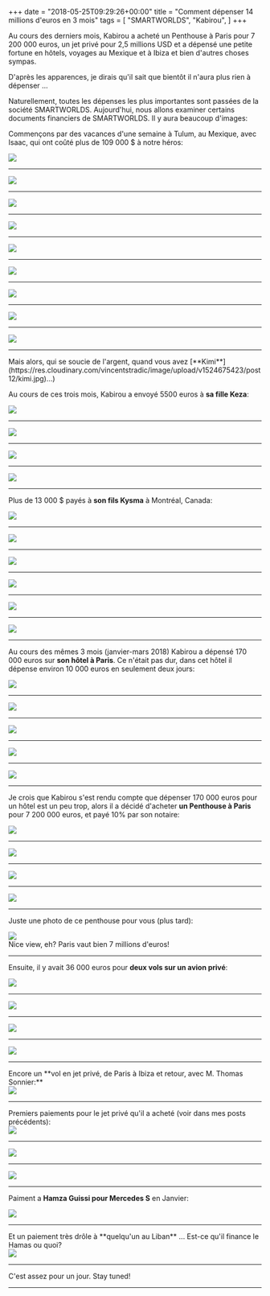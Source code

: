 +++
date = "2018-05-25T09:29:26+00:00"
title = "Comment dépenser 14 millions d'euros en 3 mois"
tags = [
    "SMARTWORLDS",
    "Kabirou",
]
+++

Au cours des derniers mois, Kabirou a acheté un Penthouse à Paris pour 7 200 000 euros, un jet privé pour 2,5 millions USD et a dépensé une petite fortune en hôtels, voyages au Mexique et à Ibiza et bien d'autres choses sympas.

D'après les apparences, je dirais qu'il sait que bientôt il n'aura plus rien à dépenser ...

Naturellement, toutes les dépenses les plus importantes sont passées de la société SMARTWORLDS. Aujourd'hui, nous allons examiner certains documents financiers de SMARTWORLDS. Il y aura beaucoup d'images:

<!--more-->

Commençons par des vacances d'une semaine à Tulum, au Mexique, avec Isaac, qui ont coûté plus de 109 000 $ à notre héros:

<div class="container" style="width:auto">
  <a target="blank" href="https://res.cloudinary.com/vincentstradic/image/upload/v1526044459/smpayments/Tulum_recreation-1.jpg">
    <img src="https://res.cloudinary.com/vincentstradic/image/upload/v1526044459/smpayments/Tulum_recreation-1.jpg" style="max-width:100%">
  </a>
</div>
<hr>
<div class="container" style="width:auto">
  <a target="blank" href="https://res.cloudinary.com/vincentstradic/image/upload/v1526044460/smpayments/Tulum_recreation-2.jpg">
    <img src="https://res.cloudinary.com/vincentstradic/image/upload/v1526044460/smpayments/Tulum_recreation-2.jpg" style="max-width:100%">
  </a>
</div>
<hr>
<div class="container" style="width:auto">
  <a target="blank" href="https://res.cloudinary.com/vincentstradic/image/upload/v1526044459/smpayments/Tulum_recreation-3.jpg">
    <img src="https://res.cloudinary.com/vincentstradic/image/upload/v1526044459/smpayments/Tulum_recreation-3.jpg" style="max-width:100%">
  </a>
</div>
<hr>
<div class="container" style="width:auto">
  <a target="blank" href="https://res.cloudinary.com/vincentstradic/image/upload/v1526044459/smpayments/Tulum_recreation-4.jpg">
    <img src="https://res.cloudinary.com/vincentstradic/image/upload/v1526044459/smpayments/Tulum_recreation-4.jpg" style="max-width:100%">
  </a>
</div>
<hr>
<div class="container" style="width:auto">
  <a target="blank" href="https://res.cloudinary.com/vincentstradic/image/upload/v1526044460/smpayments/Tulum_recreation-5.jpg">
    <img src="https://res.cloudinary.com/vincentstradic/image/upload/v1526044460/smpayments/Tulum_recreation-5.jpg" style="max-width:100%">
  </a>
</div>
<hr>
<div class="container" style="width:auto">
  <a target="blank" href="https://res.cloudinary.com/vincentstradic/image/upload/v1526044460/smpayments/Tulum_Recreation-6.jpg">
    <img src="https://res.cloudinary.com/vincentstradic/image/upload/v1526044460/smpayments/Tulum_Recreation-6.jpg" style="max-width:100%">
  </a>
</div>
<hr>
<div class="container" style="width:auto">
  <a target="blank" href="https://res.cloudinary.com/vincentstradic/image/upload/v1526044461/smpayments/Tulum_recreation-7.jpg">
    <img src="https://res.cloudinary.com/vincentstradic/image/upload/v1526044461/smpayments/Tulum_recreation-7.jpg" style="max-width:100%">
  </a>
</div>
<hr>
<div class="container" style="width:auto">
  <a target="blank" href="https://res.cloudinary.com/vincentstradic/image/upload/v1526044461/smpayments/Tulum_recreation-8.jpg">
    <img src="https://res.cloudinary.com/vincentstradic/image/upload/v1526044461/smpayments/Tulum_recreation-8.jpg" style="max-width:100%">
  </a>
</div>
<hr>
<div class="container" style="width:auto">
  <a target="blank" href="https://res.cloudinary.com/vincentstradic/image/upload/v1526044462/smpayments/Tulum_recreation-9.jpg">
    <img src="https://res.cloudinary.com/vincentstradic/image/upload/v1526044462/smpayments/Tulum_recreation-9.jpg" style="max-width:100%">
  </a>
</div>
<hr>
Mais alors, qui se soucie de l'argent, quand vous avez [**Kimi**](https://res.cloudinary.com/vincentstradic/image/upload/v1524675423/post12/kimi.jpg)...)

Au cours de ces trois mois, Kabirou a envoyé 5500 euros à **sa fille Keza**:
<div class="container" style="width:auto">
  <a target="blank" href="https://res.cloudinary.com/vincentstradic/image/upload/v1526044720/smpayments/Keza-1.jpg">
    <img src="https://res.cloudinary.com/vincentstradic/image/upload/v1526044720/smpayments/Keza-1.jpg" style="max-width:100%">
  </a>
</div>
<hr>
<div class="container" style="width:auto">
  <a target="blank" href="https://res.cloudinary.com/vincentstradic/image/upload/v1526044720/smpayments/Keza-2.jpg">
    <img src="https://res.cloudinary.com/vincentstradic/image/upload/v1526044720/smpayments/Keza-2.jpg" style="max-width:100%">
  </a>
</div>
<hr>
<div class="container" style="width:auto">
  <a target="blank" href="https://res.cloudinary.com/vincentstradic/image/upload/v1526044721/smpayments/Keza-3.jpg">
    <img src="https://res.cloudinary.com/vincentstradic/image/upload/v1526044721/smpayments/Keza-3.jpg" style="max-width:100%">
  </a>
</div>
<hr>
<div class="container" style="width:auto">
  <a target="blank" href="https://res.cloudinary.com/vincentstradic/image/upload/v1526044721/smpayments/Keza-4.jpg">
    <img src="https://res.cloudinary.com/vincentstradic/image/upload/v1526044721/smpayments/Keza-4.jpg" style="max-width:100%">
  </a>
</div>
<hr>

Plus de 13 000 $ payés à **son fils Kysma** à Montréal, Canada:
<div class="container" style="width:auto">
  <a target="blank" href="https://res.cloudinary.com/vincentstradic/image/upload/v1526044862/smpayments/Kysma-1.jpg">
    <img src="https://res.cloudinary.com/vincentstradic/image/upload/v1526044862/smpayments/Kysma-1.jpg" style="max-width:100%">
  </a>
</div>
<hr>
<div class="container" style="width:auto">
  <a target="blank" href="https://res.cloudinary.com/vincentstradic/image/upload/v1526044862/smpayments/Kysma-2.jpg">
    <img src="https://res.cloudinary.com/vincentstradic/image/upload/v1526044862/smpayments/Kysma-2.jpg" style="max-width:100%">
  </a>
</div>
<hr>
<div class="container" style="width:auto">
  <a target="blank" href="https://res.cloudinary.com/vincentstradic/image/upload/v1526044863/smpayments/Kysma-3.jpg">
    <img src="https://res.cloudinary.com/vincentstradic/image/upload/v1526044863/smpayments/Kysma-3.jpg" style="max-width:100%">
  </a>
</div>
<hr>
<div class="container" style="width:auto">
  <a target="blank" href="https://res.cloudinary.com/vincentstradic/image/upload/v1526044863/smpayments/Kysma-4.jpg">
    <img src="https://res.cloudinary.com/vincentstradic/image/upload/v1526044863/smpayments/Kysma-4.jpg" style="max-width:100%">
  </a>
</div>
<hr>
<div class="container" style="width:auto">
  <a target="blank" href="https://res.cloudinary.com/vincentstradic/image/upload/v1526044863/smpayments/Kysma-5.jpg">
    <img src="https://res.cloudinary.com/vincentstradic/image/upload/v1526044863/smpayments/Kysma-5.jpg" style="max-width:100%">
  </a>
</div>
<hr>
<div class="container" style="width:auto">
  <a target="blank" href="https://res.cloudinary.com/vincentstradic/image/upload/v1526044863/smpayments/Kysma-6.jpg">
    <img src="https://res.cloudinary.com/vincentstradic/image/upload/v1526044863/smpayments/Kysma-6.jpg" style="max-width:100%">
  </a>
</div>
<hr>

Au cours des mêmes 3 mois (janvier-mars 2018) Kabirou a dépensé 170 000 euros sur **son hôtel à Paris**. Ce n'était pas dur, dans cet hôtel il dépense environ 10 000 euros en seulement deux jours:

<div class="container" style="width:auto">
  <a target="blank" href="https://res.cloudinary.com/vincentstradic/image/upload/v1526045217/smpayments/PDG_REALTY-0.jpg">
    <img src="https://res.cloudinary.com/vincentstradic/image/upload/v1526045217/smpayments/PDG_REALTY-0.jpg" style="max-width:100%">
  </a>
</div>
<hr>
<div class="container" style="width:auto">
  <a target="blank" href="https://res.cloudinary.com/vincentstradic/image/upload/v1526045217/smpayments/PDG_REALTY_SAS_-_hotel-1.jpg">
    <img src="https://res.cloudinary.com/vincentstradic/image/upload/v1526045217/smpayments/PDG_REALTY_SAS_-_hotel-1.jpg" style="max-width:100%">
  </a>
</div>
<hr>
<div class="container" style="width:auto">
  <a target="blank" href="https://res.cloudinary.com/vincentstradic/image/upload/v1526045217/smpayments/PDG_REALTY_SAS_-_hotel-2.jpg">
    <img src="https://res.cloudinary.com/vincentstradic/image/upload/v1526045217/smpayments/PDG_REALTY_SAS_-_hotel-2.jpg" style="max-width:100%">
  </a>
</div>
<hr>
<div class="container" style="width:auto">
  <a target="blank" href="https://res.cloudinary.com/vincentstradic/image/upload/v1526045217/smpayments/PDG_REALTY_SAS_hotel-3.jpg">
    <img src="https://res.cloudinary.com/vincentstradic/image/upload/v1526045217/smpayments/PDG_REALTY_SAS_hotel-3.jpg" style="max-width:100%">
  </a>
</div>
<hr>
<div class="container" style="width:auto">
  <a target="blank" href="https://res.cloudinary.com/vincentstradic/image/upload/v1526045217/smpayments/PDG_REALTY_SAS_hotel-4.jpg">
    <img src="https://res.cloudinary.com/vincentstradic/image/upload/v1526045217/smpayments/PDG_REALTY_SAS_hotel-4.jpg" style="max-width:100%">
  </a>
</div>
<hr>

Je crois que Kabirou s'est rendu compte que dépenser 170 000 euros pour un hôtel est un peu trop, alors il a décidé d'acheter **un Penthouse à Paris** pour 7 200 000 euros, et payé 10% par son notaire:

<div class="container" style="width:auto">
  <a target="blank" href="https://res.cloudinary.com/vincentstradic/image/upload/v1526045552/SCP_MICHELEZ_NOTAIRES-2_le7rit.jpg">
    <img src="https://res.cloudinary.com/vincentstradic/image/upload/v1526045552/SCP_MICHELEZ_NOTAIRES-2_le7rit.jpg" style="max-width:100%">
  </a>
</div>
<hr>
<div class="container" style="width:auto">
  <a target="blank" href="https://res.cloudinary.com/vincentstradic/image/upload/v1526045552/SCP_MICHELEZ_NOTAIRES-3_cvq3y3.jpg">
    <img src="https://res.cloudinary.com/vincentstradic/image/upload/v1526045552/SCP_MICHELEZ_NOTAIRES-3_cvq3y3.jpg" style="max-width:100%">
  </a>
</div>
<hr>
<div class="container" style="width:auto">
  <a target="blank" href="https://res.cloudinary.com/vincentstradic/image/upload/v1526045552/SCP_MICHELEZ_NOTAIRES-4_d67z5g.jpg">
    <img src="https://res.cloudinary.com/vincentstradic/image/upload/v1526045552/SCP_MICHELEZ_NOTAIRES-4_d67z5g.jpg" style="max-width:100%">
  </a>
</div>
<hr>
<div class="container" style="width:auto">
  <a target="blank" href="https://res.cloudinary.com/vincentstradic/image/upload/v1526045552/SCP_MICHELEZ_NOTAIRES-5_o7uu9s.jpg">
    <img src="https://res.cloudinary.com/vincentstradic/image/upload/v1526045552/SCP_MICHELEZ_NOTAIRES-5_o7uu9s.jpg" style="max-width:100%">
  </a>
</div>
<hr>

Juste une photo de ce penthouse pour vous (plus tard):
<div class="container" style="width:auto">
  <a target="blank" href="https://res.cloudinary.com/vincentstradic/image/upload/v1526046180/DSC_0250_bilkrh.jpg">
    <img src="https://res.cloudinary.com/vincentstradic/image/upload/v1526046180/DSC_0250_bilkrh.jpg" style="max-width:100%">
  </a>
</div>
Nice view, eh? Paris vaut bien 7 millions d'euros!
<hr>

Ensuite, il y avait 36 000 euros pour **deux vols sur un avion privé**:
<div class="container" style="width:auto">
  <a target="blank" href="https://res.cloudinary.com/vincentstradic/image/upload/v1526046352/smpayments/Aero_vision_invoice.jpg">
    <img src="https://res.cloudinary.com/vincentstradic/image/upload/v1526046352/smpayments/Aero_vision_invoice.jpg" style="max-width:100%">
  </a>
</div>
<hr>
<div class="container" style="width:auto">
  <a target="blank" href="https://res.cloudinary.com/vincentstradic/image/upload/v1526046350/smpayments/Aero_vision_flight.jpg">
    <img src="https://res.cloudinary.com/vincentstradic/image/upload/v1526046350/smpayments/Aero_vision_flight.jpg" style="max-width:100%">
  </a>
</div>
<hr>
<div class="container" style="width:auto">
  <a target="blank" href="https://res.cloudinary.com/vincentstradic/image/upload/v1526046351/smpayments/Aero_vision_invoice-2.jpg">
    <img src="https://res.cloudinary.com/vincentstradic/image/upload/v1526046351/smpayments/Aero_vision_invoice-2.jpg" style="max-width:100%">
  </a>
</div>
<hr>
<div class="container" style="width:auto">
  <a target="blank" href="https://res.cloudinary.com/vincentstradic/image/upload/v1526046351/smpayments/aerovision_flight-2.jpg">
    <img src="https://res.cloudinary.com/vincentstradic/image/upload/v1526046351/smpayments/aerovision_flight-2.jpg" style="max-width:100%">
  </a>
</div>
<hr>
Encore un **vol en jet privé, de Paris à Ibiza et retour, avec M. Thomas Sonnier:**
<div class="container" style="width:auto">
  <a target="blank" href="https://res.cloudinary.com/vincentstradic/image/upload/v1526046885/smpayments/googwill_flight_confirm.jpg">
    <img src="https://res.cloudinary.com/vincentstradic/image/upload/v1526046885/smpayments/googwill_flight_confirm.jpg" style="max-width:100%">
  </a>
</div>
<hr>
Premiers paiements pour le jet privé qu'il a acheté (voir dans mes posts précédents):

<div class="container" style="width:auto">
  <a target="blank" href="https://res.cloudinary.com/vincentstradic/image/upload/v1526047083/smpayments/Cheikh_Seck-1.jpg">
    <img src="https://res.cloudinary.com/vincentstradic/image/upload/v1526047083/smpayments/Cheikh_Seck-1.jpg" style="max-width:100%">
  </a>
</div>
<hr>
<div class="container" style="width:auto">
  <a target="blank" href="https://res.cloudinary.com/vincentstradic/image/upload/v1526047083/smpayments/Cheikh_Seck_2.jpg">
    <img src="https://res.cloudinary.com/vincentstradic/image/upload/v1526047083/smpayments/Cheikh_Seck_2.jpg" style="max-width:100%">
  </a>
</div>
<hr>
<div class="container" style="width:auto">
  <a target="blank" href="https://res.cloudinary.com/vincentstradic/image/upload/v1526047083/smpayments/Cheikh_Seck-3.jpg">
    <img src="https://res.cloudinary.com/vincentstradic/image/upload/v1526047083/smpayments/Cheikh_Seck-3.jpg" style="max-width:100%">
  </a>
</div>
<hr>

Paiment a **Hamza Guissi pour Mercedes S** en Janvier:
<div class="container" style="width:auto">
  <a target="blank" href="https://res.cloudinary.com/vincentstradic/image/upload/v1526047141/smpayments/Hamza_Guissi-1.jpg">
    <img src="https://res.cloudinary.com/vincentstradic/image/upload/v1526047141/smpayments/Hamza_Guissi-1.jpg" style="max-width:100%">
  </a>
</div>
<hr>
Et un paiement très drôle à **quelqu'un au Liban** ... Est-ce qu'il finance le Hamas ou quoi?

<div class="container" style="width:auto">
  <a target="blank" href="https://res.cloudinary.com/vincentstradic/image/upload/v1526047205/smpayments/Lebanon.jpg">
    <img src="https://res.cloudinary.com/vincentstradic/image/upload/v1526047205/smpayments/Lebanon.jpg" style="max-width:100%">
  </a>
</div>
<hr>
C'est assez pour un jour. Stay tuned!
<hr>
